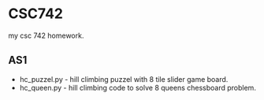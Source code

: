 # CSC742
my csc 742 homework.

## AS1
* hc_puzzel.py - hill climbing puzzel with 8 tile slider game board.
* hc_queen.py - hill climbing code to solve 8 queens chessboard problem.